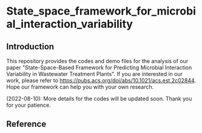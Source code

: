 # State_space_framework_for_microbial_interaction_variability
## Introduction
This repository provides the codes and demo files for the analysis of our paper "State-Space-Based Framework for Predicting Microbial Interaction Variability in Wastewater Treatment Plants". If you are interested in our work, please refer to https://pubs.acs.org/doi/abs/10.1021/acs.est.2c02844. Hope our framework can help you with your own research.

(2022-08-10): More details for the codes will be updated soon. Thank you for your patience.

## Reference
